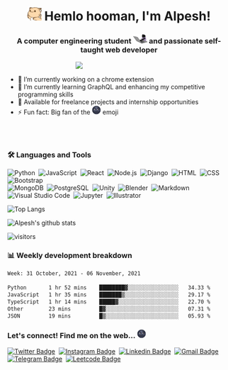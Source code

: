 <h1 align="center"><img src="./Assets/hi.gif" width="32" />&nbsp;Hemlo hooman, I'm Alpesh!</h1>


<h3 align="center">A computer engineering student&nbsp;<img src="./Assets/hihi.gif" width="32" /> and passionate self-taught web developer</h3>

<a href="https://www.youtube.com/watch?v=kO8x8eoU3L4">
    <img align="right" width="350"  src="./Assets/haha.gif" />
</a>
<br/>

- 🔭 I’m currently working on a chrome extension<br/>
- 🌱 I’m currently learning GraphQL and enhancing my competitive programming skills<br/>
- 💬 Available for freelance projects and internship opportunities<br/>
- ⚡ Fun fact: Big fan of the&nbsp;<img width="20"  src="./Assets/moon.png" /> emoji

<br/><br/>

### 🛠️&nbsp;Languages and Tools

![Python](https://img.shields.io/badge/-Python-black?style=plastic&logo=python)&nbsp;
![JavaScript](https://img.shields.io/badge/-JavaScript-black?style=plastic&logo=javascript)&nbsp;
![React](https://img.shields.io/badge/-React-black?style=plastic&logo=react)&nbsp;
![Node.js](https://img.shields.io/badge/-Node.js-black?style=plastic&logo=node.js)&nbsp;
![Django](https://img.shields.io/badge/-Django-black?style=plastic&logo=Django)&nbsp;
![HTML](https://img.shields.io/badge/-HTML-black?style=plastic&logo=HTML5)&nbsp;
![CSS](https://img.shields.io/badge/-CSS-black?style=plastic&logo=CSS3&logoColor=1572B6)&nbsp;
![Bootstrap](https://img.shields.io/badge/-Bootstrap-black?style=plastic&logo=bootstrap&logoColor=563D7C)&nbsp;\
![MongoDB](https://img.shields.io/badge/-MongoDB-black?style=plastic&logo=MongoDB)&nbsp;
![PostgreSQL](https://img.shields.io/badge/-PostgreSQL-black?style=plastic&logo=PostgreSQL)&nbsp;
![Unity](https://img.shields.io/badge/-Unity-black?style=plastic&logo=Unity)&nbsp;
![Blender](https://img.shields.io/badge/-Blender-black?style=plastic&logo=Blender)&nbsp;
![Markdown](https://img.shields.io/badge/-Markdown-black?style=plastic&logo=markdown)&nbsp;
![Visual Studio Code](https://img.shields.io/badge/-Visual%20Studio%20Code-black?style=plastic&logo=visual-studio-code&logoColor=007ACC)&nbsp;
![Jupyter](https://img.shields.io/badge/-Jupyter-black?style=plastic&logo=Jupyter)&nbsp;
![Illustrator](https://img.shields.io/badge/-Illustrator-black?style=plastic&logo=adobe-illustrator)&nbsp;


![Top Langs](https://github-readme-stats.vercel.app/api/top-langs/?username=alpeshyadav&theme=midnight-purple&hide_border=true)

![Alpesh's github stats](https://github-readme-stats.vercel.app/api?username=alpeshyadav&theme=midnight-purple&show_icons=true&count_private=true&hide_border=true&include_all_commits=true)


![visitors](https://visitor-badge.glitch.me/badge?page_id=alpeshyadav)

### 📊&nbsp;Weekly development breakdown
<!--START_SECTION:waka-->
```text
Week: 31 October, 2021 - 06 November, 2021

Python       1 hr 52 mins    ████████▓░░░░░░░░░░░░░░░░   34.33 % 
JavaScript   1 hr 35 mins    ███████▒░░░░░░░░░░░░░░░░░   29.17 % 
TypeScript   1 hr 14 mins    █████▓░░░░░░░░░░░░░░░░░░░   22.70 % 
Other        23 mins         █▓░░░░░░░░░░░░░░░░░░░░░░░   07.31 % 
JSON         19 mins         █▒░░░░░░░░░░░░░░░░░░░░░░░   05.93 % 
```
<!--END_SECTION:waka-->

### Let's connect! Find me on the web...&nbsp;<img width="20"  src="./Assets/moon.png" />

[![Twitter Badge](https://img.shields.io/badge/-@ihsepla-1DA1F2?style=plastic-square&logo=twitter&logoColor=white&link=https://twitter.com/ihsepla)](https://twitter.com/ihsepla)&nbsp;
[![Instagram Badge](https://img.shields.io/badge/-alpesh__yadav-E4405F?style=plastic-square&&logo=Instagram&logoColor=purple&link=https://www.instagram.com/alpesh__yadav)](https://www.instagram.com/alpesh__yadav)&nbsp;
[![Linkedin Badge](https://img.shields.io/badge/-alpeshyadav-0077B5?style=plastic-square&logo=Linkedin&link=https://www.linkedin.com/in/alpeshyadav)](https://www.linkedin.com/in/alpeshyadav)&nbsp;
[![Gmail Badge](https://img.shields.io/badge/-alpeshyadav2518-D14836?style=plastic-square&logo=Gmail&logoColor=darkred&link=mailto:alpeshyadav@gmail.com)](mailto:alpeshyadav@gmail.com)&nbsp;
[![Telegram Badge](https://img.shields.io/badge/-alpeshyadav-2ebaff?style=plastic-square&logo=Telegram&link=https://t.me/alpeshyadav)](https://t.me/alpeshyadav)&nbsp;
[![Leetcode Badge](https://img.shields.io/badge/-alpeshyadav-%23FFA116?style=plastic-square&logo=Leetcode&logoColor=brown&link=https://www.leetcode.com/alpeshyadav)](https://www.leetcode.com/alpeshyadav)
